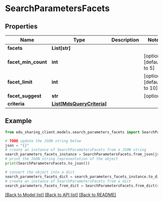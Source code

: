 # SearchParametersFacets


## Properties

Name | Type | Description | Notes
------------ | ------------- | ------------- | -------------
**facets** | **List[str]** |  | 
**facet_min_count** | **int** |  | [optional] [default to 5]
**facet_limit** | **int** |  | [optional] [default to 10]
**facet_suggest** | **str** |  | [optional] 
**criteria** | [**List[MdsQueryCriteria]**](MdsQueryCriteria.md) |  | 

## Example

```python
from edu_sharing_client.models.search_parameters_facets import SearchParametersFacets

# TODO update the JSON string below
json = "{}"
# create an instance of SearchParametersFacets from a JSON string
search_parameters_facets_instance = SearchParametersFacets.from_json(json)
# print the JSON string representation of the object
print(SearchParametersFacets.to_json())

# convert the object into a dict
search_parameters_facets_dict = search_parameters_facets_instance.to_dict()
# create an instance of SearchParametersFacets from a dict
search_parameters_facets_from_dict = SearchParametersFacets.from_dict(search_parameters_facets_dict)
```
[[Back to Model list]](../README.md#documentation-for-models) [[Back to API list]](../README.md#documentation-for-api-endpoints) [[Back to README]](../README.md)


